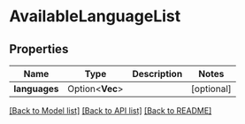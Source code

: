 # AvailableLanguageList

## Properties

Name | Type | Description | Notes
------------ | ------------- | ------------- | -------------
**languages** | Option<**Vec<String>**> |  | [optional]

[[Back to Model list]](../README.md#documentation-for-models) [[Back to API list]](../README.md#documentation-for-api-endpoints) [[Back to README]](../README.md)



